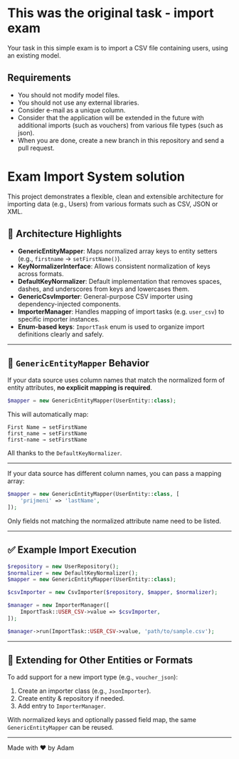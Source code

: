 # This was the original task - import exam

Your task in this simple exam is to import a CSV file containing users, using an existing model.

## Requirements
* You should not modify model files.
* You should not use any external libraries.
* Consider e-mail as a unique column.
* Consider that the application will be extended in the future with additional imports (such as vouchers) from various file types (such as json).
* When you are done, create a new branch in this repository and send a pull request.



# Exam Import System solution

This project demonstrates a flexible, clean and extensible architecture for importing data (e.g., Users) from various formats such as CSV, JSON or XML.

## 🧠 Architecture Highlights

- **GenericEntityMapper**: Maps normalized array keys to entity setters (e.g., `firstname` → `setFirstName()`).
- **KeyNormalizerInterface**: Allows consistent normalization of keys across formats.
- **DefaultKeyNormalizer**: Default implementation that removes spaces, dashes, and underscores from keys and lowercases them.
- **GenericCsvImporter**: General-purpose CSV importer using dependency-injected components.
- **ImporterManager**: Handles mapping of import tasks (e.g. `user_csv`) to specific importer instances.
- **Enum-based keys**: `ImportTask` enum is used to organize import definitions clearly and safely.

---

## 🔄 `GenericEntityMapper` Behavior

If your data source uses column names that match the normalized form of entity attributes, **no explicit mapping is required**.

```php
$mapper = new GenericEntityMapper(UserEntity::class);
```

This will automatically map:
```
First Name → setFirstName
first_name → setFirstName
first-name → setFirstName
```

All thanks to the `DefaultKeyNormalizer`.

---

If your data source has different column names, you can pass a mapping array:

```php
$mapper = new GenericEntityMapper(UserEntity::class, [
    'prijmeni' => 'lastName',
]);
```

Only fields not matching the normalized attribute name need to be listed.

---

## ✅ Example Import Execution

```php
$repository = new UserRepository();
$normalizer = new DefaultKeyNormalizer();
$mapper = new GenericEntityMapper(UserEntity::class);

$csvImporter = new CsvImporter($repository, $mapper, $normalizer);

$manager = new ImporterManager([
    ImportTask::USER_CSV->value => $csvImporter,
]);

$manager->run(ImportTask::USER_CSV->value, 'path/to/sample.csv');
```

---

## 📂 Extending for Other Entities or Formats

To add support for a new import type (e.g., `voucher_json`):

1. Create an importer class (e.g., `JsonImporter`).
2. Create entity & repository if needed.
3. Add entry to `ImporterManager`.

With normalized keys and optionally passed field map, the same `GenericEntityMapper` can be reused.

---

Made with ❤️ by Adam